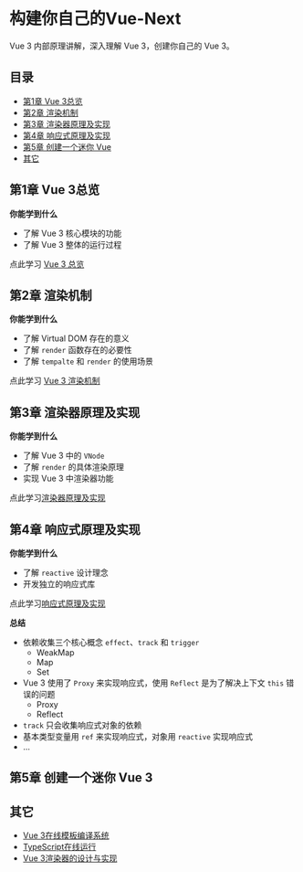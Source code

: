 # 构建你自己的Vue-Next
Vue 3 内部原理讲解，深入理解 Vue 3，创建你自己的 Vue 3。

## 目录

  - [第1章 Vue 3总览](#第1章-vue-3总览)
  - [第2章 渲染机制](#第2章-渲染机制)
  - [第3章 渲染器原理及实现](#第3章-渲染器原理及实现)
  - [第4章 响应式原理及实现](#第4章-响应式原理及实现)
  - [第5章 创建一个迷你 Vue](#第5章-创建一个迷你-vue)
  - [其它](#其它)

## 第1章 Vue 3总览

**你能学到什么**
- 了解 Vue 3 核心模块的功能
- 了解 Vue 3 整体的运行过程

点此学习 [Vue 3 总览](./course/chapter1/OVERVIEW.md)

## 第2章 渲染机制
**你能学到什么**
- 了解 Virtual DOM 存在的意义
- 了解 `render` 函数存在的必要性
- 了解 `tempalte` 和 `render` 的使用场景

点此学习 [Vue 3 渲染机制](./course/chapter2/RENDERER.md)

## 第3章 渲染器原理及实现

**你能学到什么**
- 了解 Vue 3 中的 `VNode`
- 了解 `render` 的具体渲染原理
- 实现 Vue 3 中渲染器功能

点此学习[渲染器原理及实现](./course/chapter3/OVERVIEW.md)

## 第4章 响应式原理及实现

**你能学到什么**
- 了解 `reactive` 设计理念
- 开发独立的响应式库

点此学习[响应式原理及实现](./chapter4/OVERVIEW.md)

**总结**

- 依赖收集三个核心概念 `effect`、`track` 和 `trigger`
  - WeakMap
  - Map
  - Set
- Vue 3 使用了 `Proxy` 来实现响应式，使用 `Reflect` 是为了解决上下文 `this` 错误的问题
  - Proxy
  - Reflect
- `track` 只会收集响应式对象的依赖
- 基本类型变量用 `ref` 来实现响应式，对象用 `reactive` 实现响应式
- ...

## 第5章 创建一个迷你 Vue 3


## 其它
- [Vue 3在线模板编译系统](https://vue-next-template-explorer.netlify.app/)
- [TypeScript在线运行](https://c.runoob.com/compile/5577)
- [Vue 3渲染器的设计与实现](http://hcysun.me/vue-design/zh/essence-of-comp.html#%E7%BB%84%E4%BB%B6%E7%9A%84%E4%BA%A7%E5%87%BA%E6%98%AF%E4%BB%80%E4%B9%88)
